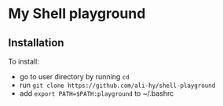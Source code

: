 # My Shell playground

## Installation
To install: 

- go to user directory by running `cd`
- run `git clone https://github.com/ali-hy/shell-playground`
- add `export PATH=$PATH:playground` to ~/.bashrc
